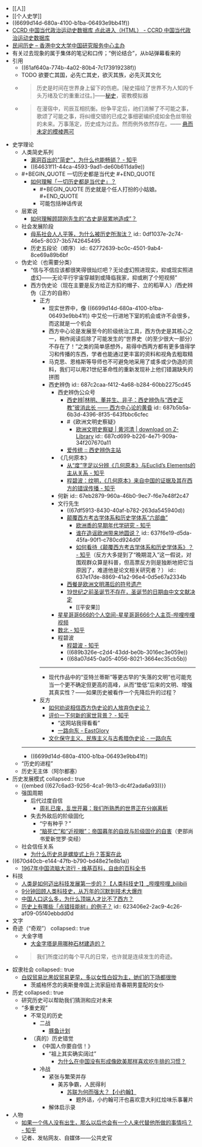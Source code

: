 - [[人]]
- [[个人史学]]
- ((6699d14d-680a-4100-b1ba-06493e9bb41f))
- [CCRD 中国当代政治运动史数据库 点此进入（HTML） - CCRD 中国当代政治运动史数据库](https://ccrd2024.github.io/CCRD%20%E4%B8%AD%E5%9B%BD%E5%BD%93%E4%BB%A3%E6%94%BF%E6%B2%BB%E8%BF%90%E5%8A%A8%E5%8F%B2%E6%95%B0%E6%8D%AE%E5%BA%93%20%E7%82%B9%E6%AD%A4%E8%BF%9B%E5%85%A5%EF%BC%88HTML%EF%BC%89/index.htm)
- [民间历史 – 香港中文大学中国研究服务中心主办](https://nodebe4.github.io/mjlsh/)
- 有关过去现象的属于集体的笔记和口传；“例论结合”，从b站弹幕看来的
- 引用
	- ((61af640a-774b-4a02-80b4-7c173919238f))
	- TODO 欲要亡其国，必先亡其史，欲灭其族，必先灭其文化
	- >历史是时间在世界身上留下的伤疤。[秘史描绘了世界不为人知的千头万绪及它的重重过往。]——[秘史](https://cultist.huijiwiki.com/wiki/%E7%A7%98%E5%8F%B2)，密教模拟器
	- >在漫宿中，司辰互相抗衡。纷争平定后，祂们消解了不可能之事，歌颂了可能之事，将纠缠交错的已成之事细密编织成如金色丝带般的未来。万事落定，历史成为过去。然而例外依然存在。—— [悬而未定的模棱两可](https://cultist.huijiwiki.com/wiki/%E6%82%AC%E8%80%8C%E6%9C%AA%E5%AE%9A%E7%9A%84%E6%A8%A1%E6%A3%B1%E4%B8%A4%E5%8F%AF)
- 史学理论
	- 人类简史系列
		- [漏洞百出的"简史"，为什么也能畅销？ - 知乎](https://zhuanlan.zhihu.com/p/60666585)
		- ((64631f11-44ca-4593-9ad1-de60b611da9e))
	- #+BEGIN_QUOTE
	  一切历史都是当代史
	  #+END_QUOTE
		- [如何理解「一切历史都是当代史」？](https://www.zhihu.com/question/22014934)
			- #+BEGIN_QUOTE
			  历史就是个任人打扮的小姑娘。
			  #+END_QUOTE
			- 可能包括神话传说
	- 层累说
		- [如何理解顾颉刚先生的“古史是层累地造成”？](https://www.zhihu.com/question/33578050)
	- 社会发展阶段
		- [母系社会人人平等，为什么被历史所淘汰？](https://mp.weixin.qq.com/s/DChQTn91UVGKheoDZgfrRQ)
		  id:: 0df1037e-2c74-46e5-8037-3b5742645495
		- 历史五段论（顺序）
		  id:: 62772639-bc0c-4501-9ab4-8ce69a89b6bf
	- 伪史论（也需要分类）
		- “信与不信应该都很笑得很灿烂吧？无论虚幻照进现实，抑或现实照进虚幻——无论平行宇宙穿越到或降临我家，抑或刷了个短视频”
		- 西方伪史论（现在主要是反方给正方扣的帽子、立的稻草人）/西史辨伪（正方的自称）
			- 正方
				- 现实世界中，像 ((6699d14d-680a-4100-b1ba-06493e9bb41f)) 中艾伦一行进地下室的机会或许不会很多，而这就是一个机会
				- 西方中心论是发展至今的阶级统治工具，西方伪史是其核心之一，稍作阅读后除了可能发生的“世界史（的至少很大一部分）不存在了！”之类的简单感想外，易得中西两方都有更多值得学习和传播的东西，学者也能通过更丰富的资料和视角去粗取精
				- 马克思、恩格斯等导师也不可避免地采用了或多或少伪造的资料，我们可以用21世纪革命性的重新发现补上他们错漏缺失的拼图
				- 西史辨伪
				  id:: 687c2caa-f412-4a68-b284-60bb2275cd45
					- 西史辨伪公众号
						- [西史辨|林明、董并生、非子：西史辨伪与“西史正教”彼消此长 —— 西方中心论的黄昏](https://mp.weixin.qq.com/s/dlOueHDK-kMx2Kqoyq8Nrg)
						  id:: 687b5b5a-6b3d-4396-8f35-643fbbc6cfec
						- #《欧洲文明史察疑》
							- [欧洲文明史察疑 | 黄河清 | download on Z-Library](https://z-lib.fm/book/117416109/6707cc)
							  id:: 687cd699-b226-4e71-909a-34f207670a11
						- [爱传统 :: 西史辨伪主站](https://www.ict88.com/)
					- 《几何原本》
						- [从“度”字足以分辨《几何原本》与Euclid’s Elements的主从关系 - 知乎](https://zhuanlan.zhihu.com/p/1936483417773540167)
						- [程碧波：纹明，《几何原本》来自中国的证据及其在西方的错误传播 - 知乎](https://zhuanlan.zhihu.com/p/181743292)
					- 何新
					  id:: 67eb2879-960a-46b0-9ec7-f6e7e48f2c47
					- 文行先生
						- ((67df5913-8430-40af-b782-263da545940d))
						- [颠覆西方考古学体系和历史学体系“六部曲”](https://mp.weixin.qq.com/s/afdZdIzieIXZuf38-OxTUw)
							- [欧洲黍的早期年代学研究 - 知乎](https://zhuanlan.zhihu.com/p/319828356)
							- [谁在造谣欧洲带来地圆说？](https://mp.weixin.qq.com/s/GFIulJl3I8HueYGlIgmXTA)
							  id:: 637f6e19-d5da-45fa-90f1-c780cd924d0f
							- [如何看待《颠覆西方考古学体系和历史学体系》？ - 知乎](https://www.zhihu.com/question/317995600)（反方大多提到了“晚期混入”这一假说，对围观群众算是科普，但高票反方则是独断地把它当原因了，难道他是论文相关研究者？）
							  id:: 637e17de-8869-41a2-96e4-0d5e67a2334b
						- [西餐是欧洲文明滞后的符号遗产](https://mp.weixin.qq.com/s/-DP77vkYj5PCrbKFWbRdpg)
						- [19世纪之前圣诞节不存在，圣诞节的日期由中文文献决定](https://mp.weixin.qq.com/s/OV1l7sqUUgQvZE_16dOeng)
							- [[平安果]]
					- [星星哥哥666的个人空间-星星哥哥666个人主页-哔哩哔哩视频](https://space.bilibili.com/3546889093908584)
					- [数北 - 知乎](https://www.zhihu.com/people/cng-91)
					- 程碧波
						- [程碧波 - 知乎](https://www.zhihu.com/people/chbibo-35)
						- ((689b326e-c2d4-43dd-be0b-3016ec3e059e))
						- ((68a07d45-0a05-4056-8021-3664ec35cb5b))
				- ---
				- 现代作品中的“亚特兰蒂斯”等更古早的“失落的文明”也可能充当一个更不确定但更高的高峰，从而“垫低”后来的文明、增强其真实性？——如果历史被看作一个先降后升的过程？
			- 反方
				- [如何劝说相信西方伪史论的人放弃伪史论？](https://www.zhihu.com/question/300387016)
				- [评价一下何新的家世背景？ - 知乎](https://www.zhihu.com/question/625411514)
					- “这网站我得看看”
					- [一路向东 - EastGlory](https://www.eastglory.red/index.php/page/2/)
				- [文化保守主义、民族主义与古希腊伪史论 - 一路向东](https://www.eastglory.red/index.php/2025/02/27/lswh/wh/81/)
		- ---
		- ((6699d14d-680a-4100-b1ba-06493e9bb41f))
	- “历史的进程”
	- 历史无主体（阿尔都塞）
- 历史发展模式
  collapsed:: true
	- {{embed ((627c6ad3-9256-4ca1-9b13-dc4f2ada6a93))}}
	- 强国周期
		- 后代过度自信
			- [周礼已废，乱世开幕：我们所熟悉的世界正在分崩离析](https://mp.weixin.qq.com/s/AWnbV1jHcJSSyzH954aEuQ)
		- 失去外敌后的阶级固化
			- “宁有种乎？”
			- [“脑死亡”和“近视眼”：帝国暮年的自戕与阶级固化的自害](https://mp.weixin.qq.com/s/3lxUSwrmY0EhzFLy52krjw)（吏部尚书爱新觉罗·奕经）
	- 社会信任关系
		- [为什么历史总是螺旋式上升？答案在此](https://zhuanlan.zhihu.com/p/356840667)
- ((670d40cb-e144-47fb-b790-bd48e21e8b1a))
	- [1967年中国流脑大流行 - 维基百科，自由的百科全书](https://zh.wikipedia.org/wiki/1967%E5%B9%B4%E4%B8%AD%E5%9B%BD%E6%B5%81%E8%84%91%E5%A4%A7%E6%B5%81%E8%A1%8C)
- 科技
	- [人类是如何迈出科技发展第一步的？【人类科技史1】_哔哩哔哩_bilibili](https://www.bilibili.com/video/BV1H84y1M7Ln)
	- [9分钟回顾人类科技史，从万年的沉默到技术大爆炸](https://www.bilibili.com/video/BV1et41187oQ)
	- [中国人口这么多，为什么顶端人才比不了西方？](https://www.zhihu.com/question/301814081)
	- [历史上有哪些「点错技能树」的例子？](https://www.zhihu.com/question/30571237)
	  id:: 623406e2-2ac9-4c26-af09-05f40ebbdd0d
- 文字
- 奇迹（“奇观”）
  collapsed:: true
	- 大金字塔
		- [大金字塔是用哪种石材建造的？](https://www.zhihu.com/question/265222270)
	- >我们所度过的每个平凡的日常，也许就是连续发生的奇迹。
- 奴隶社会
  collapsed:: true
	- [白奴贸易比黑奴贸易更早，多以女性白奴为主，她们的下场都很惨](https://zhuanlan.zhihu.com/p/403621936)
		- 茨威格怀念的奥斯曼帝国上流家庭给青春期男童配的女仆
- 历史
  collapsed:: true
	- 研究历史可以帮助我们猜测和应对未来
	- “多重史观”
		- 不常见的历史
			- 二战
				- [豚鱼计划](https://baike.baidu.com/item/%E6%B2%B3%E8%B1%9A%E9%B1%BC%E8%AE%A1%E5%88%92/380910#viewPageContent)
		- （真的）历史错觉
			- 《中国人你要自信！》
				- “祖上其实确实阔过”
					- [为什么在中国没有形成像欧美那样喜欢吃牛排的习惯？](https://www.zhihu.com/question/305004338/answer/1597260878)
			- 冷战
				- 紧张与繁荣并存
					- 美苏争霸，人民得利
						- [苏联为何而强大？【小约翰】](https://www.bilibili.com/video/BV11i4y1L7QQ)
							- 题外话，小约翰可汗也喜欢意大利红烩味乐事薯片
				- 解体启示录
- 人物
	- [如果一个伟人没有出生，那么以后也会有一个人来代替他所做的事情吗？ - 知乎](https://www.zhihu.com/question/46545326)
	- 记者、发帖网友、自媒体——公共史官